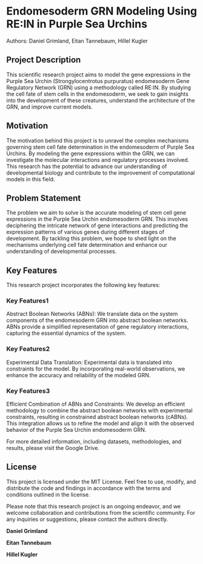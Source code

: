 # Endomesoderm GRN Modeling Using RE:IN in Purple Sea Urchins

Authors: Daniel Grimland, Eitan Tannebaum, Hillel Kugler

## Project Description

This scientific research project aims to model the gene expressions in the Purple Sea Urchin (Strongylocentrotus purpuratus) endomesoderm Gene Regulatory Network (GRN) using a methodology called RE:IN. By studying the cell fate of stem cells in the endomesoderm, we seek to gain insights into the development of these creatures, understand the architecture of the GRN, and improve current models.

## Motivation

The motivation behind this project is to unravel the complex mechanisms governing stem cell fate determination in the endomesoderm of Purple Sea Urchins. By modeling the gene expressions within the GRN, we can investigate the molecular interactions and regulatory processes involved. This research has the potential to advance our understanding of developmental biology and contribute to the improvement of computational models in this field.

## Problem Statement

The problem we aim to solve is the accurate modeling of stem cell gene expressions in the Purple Sea Urchin endomesoderm GRN. This involves deciphering the intricate network of gene interactions and predicting the expression patterns of various genes during different stages of development. By tackling this problem, we hope to shed light on the mechanisms underlying cell fate determination and enhance our understanding of developmental processes.

## Key Features

This research project incorporates the following key features:

### Key Features1

Abstract Boolean Networks (ABNs): We translate data on the system components of the endomesoderm GRN into abstract boolean networks. ABNs provide a simplified representation of gene regulatory interactions, capturing the essential dynamics of the system.

### Key Features2

Experimental Data Translation: Experimental data is translated into constraints for the model. By incorporating real-world observations, we enhance the accuracy and reliability of the modeled GRN.

### Key Features3

Efficient Combination of ABNs and Constraints: We develop an efficient methodology to combine the abstract boolean networks with experimental constraints, resulting in constrained abstract boolean networks (cABNs). This integration allows us to refine the model and align it with the observed behavior of the Purple Sea Urchin endomesoderm GRN.

For more detailed information, including datasets, methodologies, and results, please visit the Google Drive.

## License

This project is licensed under the MIT License. Feel free to use, modify, and distribute the code and findings in accordance with the terms and conditions outlined in the license.

Please note that this research project is an ongoing endeavor, and we welcome collaboration and contributions from the scientific community. For any inquiries or suggestions, please contact the authors directly.

**Daniel Grimland**

**Eitan Tannebaum**

**Hillel Kugler**

